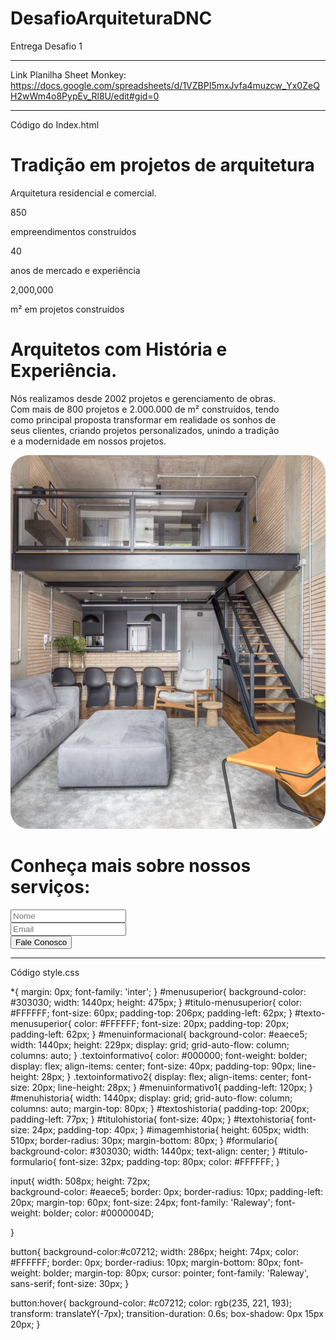 # DesafioArquiteturaDNC
Entrega Desafio 1

---------------------------------------------------------------------------------------------------------------------------

Link Planilha Sheet Monkey: 
https://docs.google.com/spreadsheets/d/1VZBPI5mxJvfa4muzcw_Yx0ZeQH2wWm4o8PypEv_Rl8U/edit#gid=0

---------------------------------------------------------------------------------------------------------------------------

Código do Index.html

<!DOCTYPE html>
<html lang="pt-br">
<head>
    <meta charset="UTF-8">
    <meta name="viewport" content="width=device-width, initial-scale=1.0">
    <link rel="preconnect" href="https://fonts.googleapis.com">
    <link rel="preconnect" href="https://fonts.gstatic.com" crossorigin>
    <link href="https://fonts.googleapis.com/css2?family=Inter:wght@100;200;300;400;500;600;700;800;900&display=swap" rel="stylesheet">
    <link rel="stylesheet" href="style.css">
    <title>Desafio 1 DNC</title>
</head>
<body>

<!--MENU SUPERIOR-->
<div id="menusuperior">
    <h1 id="titulo-menusuperior">Tradição em projetos de arquitetura</h1>
    <p id="texto-menusuperior">Arquitetura residencial e comercial. </p>
</div>

<!--MENU INFORMACIONAL-->
<div id="menuinformacional">
    <div id="menuinformativo1">
        <p class="textoinformativo">850</p>
        <p class="textoinformativo2">empreendimentos construídos</p>
    </div>
    <div id="menuinformativo2">
        <p class="textoinformativo">40</p>
        <p class="textoinformativo2">anos de mercado e experiência</p>
    </div>    
    <div id="menuinformativo3">
        <p class="textoinformativo">2,000,000</p>
        <p class="textoinformativo2">m² em projetos construídos</p>
    </div>
</div>

<!--MENU HISTÓRIA E EXPERIÊNCIA-->
<div id="menuhistoria">
    <div id="textoshistoria">
        <h1 id="titulohistoria">Arquitetos com História e Experiência.</h1>
        <p id="textohistoria">Nós realizamos desde 2002 projetos e gerenciamento de obras. <br>
        Com mais de 800 projetos e 2.000.000 de m² construídos, tendo <br> 
        como principal proposta transformar em realidade os sonhos de <br> 
        seus clientes, criando projetos personalizados, unindo a tradição <br> 
        e a modernidade em nossos projetos.</p>
    </div>
    <div id="imagemhistoria">
        <img src="imagens/foto.svg" alt="ERRO AO CARREGAR IMAGEM">
    </div>
</div>    

<!--FORMULÁRIO-->
<div id="formulario">
    <h1 id="titulo-formulario">Conheça mais sobre nossos serviços:</h1>
    <form action="https://api.sheetmonkey.io/form/2gihsea1se2f5hbrzHrjzC" method="post">
        <input type="text" placeholder="Nome" name="Name" required> <br>
        <input type="email" placeholder="Email" name="Email" required> <br>
        <input type="hidden" name="Created" value="x-sheetmonkey-current-date-time" />
    <button type="submit">Fale Conosco</button>
    </form>
</div>
</body>
</html>

-----------------------------------------------------------------------------------------------------

Código style.css

*{
    margin: 0px;
    font-family: 'inter';
}
#menusuperior{
    background-color: #303030;
    width: 1440px;
    height: 475px;
}
#titulo-menusuperior{
   color: #FFFFFF;
   font-size: 60px;
   padding-top: 206px;
   padding-left: 62px;
}
#texto-menusuperior{
    color: #FFFFFF;
    font-size: 20px;
    padding-top: 20px;
    padding-left: 62px;
}
#menuinformacional{
    background-color: #eaece5;
    width: 1440px;
    height: 229px;
    display: grid;
    grid-auto-flow: column;
    columns: auto;
}
.textoinformativo{
    color: #000000;
    font-weight: bolder;
    display: flex;
    align-items: center;
    font-size: 40px;
    padding-top: 90px;
    line-height: 28px;
}
.textoinformativo2{
    display: flex;
    align-items: center;
    font-size: 20px;
    line-height: 28px;
}
#menuinformativo1{
    padding-left: 120px;
}
#menuhistoria{
    width: 1440px;
    display: grid;
    grid-auto-flow: column;
    columns: auto;
    margin-top: 80px;
}
#textoshistoria{
    padding-top: 200px;
    padding-left: 77px;
}
#titulohistoria{
    font-size: 40px;
}
#textohistoria{
    font-size: 24px;
    padding-top: 40px;
}
#imagemhistoria{
    height: 605px;
    width: 510px;
    border-radius: 30px;
    margin-bottom: 80px;
}
#formulario{
    background-color: #303030;
    width: 1440px;
   text-align: center;
}
#titulo-formulario{
    font-size: 32px;
    padding-top: 80px;
    color: #FFFFFF;
}

input{
    width: 508px;
    height: 72px;  
    background-color: #eaece5;
    border: 0px;
    border-radius: 10px;
    padding-left: 20px;
    margin-top: 60px;
    font-size: 24px;
    font-family: 'Raleway';
    font-weight: bolder;
    color: #0000004D;

  }
  
  button{
      background-color:#c07212;
      width: 286px;
      height: 74px; 
      color: #FFFFFF;
      border: 0px;
      border-radius: 10px;
      margin-bottom: 80px;
      font-weight: bolder;
      margin-top: 80px;
      cursor: pointer;
      font-family: 'Raleway', sans-serif;
      font-size: 30px;
  }
  
  button:hover{
      background-color: #c07212;
      color: rgb(235, 221, 193);
      transform: translateY(-7px);
      transition-duration: 0.6s;
      box-shadow: 0px 15px 20px;
  }
